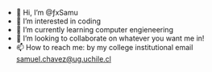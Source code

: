 - 👋 Hi, I’m @ƒxSamu
- 👀 I’m interested in coding
- 🌱 I’m currently learning computer engieneering
- 💞️ I’m looking to collaborate on whatever you want me in!
- 📫 How to reach me: by my college institutional email samuel.chavez@ug.uchile.cl
